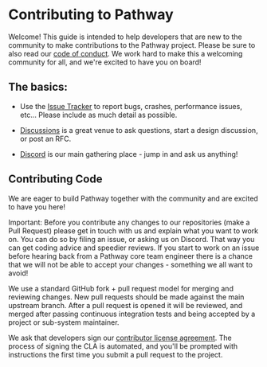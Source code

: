 # Contributing to Pathway

Welcome! This guide is intended to help developers that are new to the community
to make contributions to the Pathway project. Please be sure to also read our [code of conduct](CODE_OF_CONDUCT.md). We work hard to make this a welcoming community for all, and we're excited to have you on board!

## The basics:

* Use the [Issue Tracker](https://github.com/pathwaycom/pathway-examples/issues) to
  report bugs, crashes, performance issues, etc... Please include as much detail
  as possible.
  
* [Discussions](https://github.com/pathwaycom/pathway/discussions) is a great
  venue to ask questions, start a design discussion, or post an RFC.

* [Discord](https://discord.com/invite/pathway) is our main gathering place - jump in and ask us anything!

## Contributing Code

We are eager to build Pathway together with the community and are excited to have you here!

Important: Before you contribute any changes to our repositories (make a Pull Request) please get in touch with us and explain what you want to work on. You can do so by filing an issue, or asking us on Discord. That way you can get coding advice and speedier reviews. If you start to work on an issue before hearing back from a Pathway core team engineer there is a chance that we will not be able to accept your changes - something we all want to avoid!

We use a standard GitHub fork + pull request model for merging and reviewing
changes. New pull requests should be made against the main upstream branch.
After a pull request is opened it will be reviewed, and merged after
passing continuous integration tests and being accepted by a project or
sub-system maintainer.

We ask that developers sign our [contributor license
agreement](https://cla-assistant.io/pathwaycom/llm-app). The
process of signing the CLA is automated, and you'll be prompted with instructions
the first time you submit a pull request to the project.
